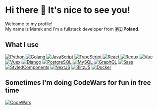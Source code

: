 # Hi there 👋 It's nice to see you!

Welcome to my profile!  
My name is Marek and I'm a fullstack developer from **🇵🇱 Poland**.

## What I use

[![Python](https://img.shields.io/badge/-Python-356995?style=flat-square&logo=python&logoColor=white)]()
[![Golang](https://img.shields.io/badge/-Golang-45b8d8?style=flat-square&logo=go&logoColor=white)]()
[![JavaScript](https://img.shields.io/badge/-JavaScript-bfab15?style=flat-square&logo=javascript&logoColor=white)]()
[![TypeScript](https://img.shields.io/badge/-TypeScript-3073BF?style=flat-square&logo=typescript&logoColor=white)]()
[![React](https://img.shields.io/badge/-React-45b8d8?style=flat-square&logo=react&logoColor=white)]()
[![Redux](https://img.shields.io/badge/-Redux-774BBC?style=flat-square&logo=redux&logoColor=white)]()
[![Vue](https://img.shields.io/badge/-Vue-42B983?style=flat-square&logo=v&logoColor=white)]()
[![Vuex](https://img.shields.io/badge/-Vuex-42B983?style=flat-square&logo=v&logoColor=white)]()
[![Django](https://img.shields.io/badge/-Django-0B4B33f?style=flat-square&logo=django&logoColor=white)]()
[![PostgreSQL](https://img.shields.io/badge/-PorstgreSQL-31648c?style=flat-square&logo=postgresql&logoColor=white)]()
[![MySQL](https://img.shields.io/badge/-MySQL-085C87?style=flat-square&logo=mysql&logoColor=white)]()
[![GraphQL](https://img.shields.io/badge/-GraphQL-E00297?style=flat-square&logo=graphql&logoColor=white)]()
[![Sass](https://img.shields.io/badge/-Sass-C76393?style=flat-square&logo=sass&logoColor=white)]()
[![StyledComponents](https://img.shields.io/badge/-StyledComponents-D85AA8?style=flat-square&logo=styled-components&logoColor=white)]()
[![NextJS](https://img.shields.io/badge/-NextJS-000000?style=flat-square&logoColor=white)]()
[![BlitzJS](https://img.shields.io/badge/-BlitzJS-5601C1?style=flat-square&logoColor=white)]()
[![Docker](https://img.shields.io/badge/-Docker-46a2f1?style=flat-square&logo=docker&logoColor=white)]()

## Sometimes I'm doing CodeWars for fun in free time
[![CodeWars](https://www.codewars.com/users/ormarek/badges/large)](https://www.codewars.com/users/ormarek/)
